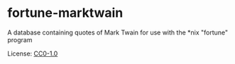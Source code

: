 # fortune-marktwain
A database containing quotes of Mark Twain for use with the *nix "fortune" program


License: [CC0-1.0](https://choosealicense.com/licenses/cc0-1.0/)
